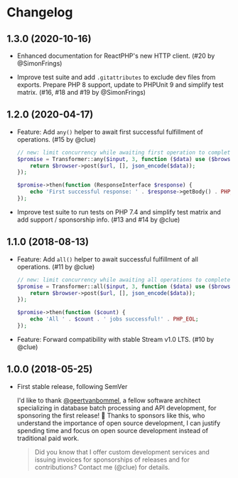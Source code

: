 # Changelog

## 1.3.0 (2020-10-16)

*   Enhanced documentation for ReactPHP's new HTTP client.
    (#20 by @SimonFrings)

*   Improve test suite and add `.gitattributes` to exclude dev files from exports.
    Prepare PHP 8 support, update to PHPUnit 9 and simplify test matrix.
    (#16, #18 and #19 by @SimonFrings)

## 1.2.0 (2020-04-17)

*   Feature: Add `any()` helper to await first successful fulfillment of operations.
    (#15 by @clue)

    ```php
    // new: limit concurrency while awaiting first operation to complete successfully
    $promise = Transformer::any($input, 3, function ($data) use ($browser, $url) {
        return $browser->post($url, [], json_encode($data));
    });

    $promise->then(function (ResponseInterface $response) {
        echo 'First successful response: ' . $response->getBody() . PHP_EOL;
    });
    ```

*   Improve test suite to run tests on PHP 7.4 and simplify test matrix
    and add support / sponsorship info.
    (#13 and #14 by @clue)

## 1.1.0 (2018-08-13)

*   Feature: Add `all()` helper to await successful fulfillment of all operations.
    (#11 by @clue)

    ```php
    // new: limit concurrency while awaiting all operations to complete
    $promise = Transformer::all($input, 3, function ($data) use ($browser, $url) {
        return $browser->post($url, [], json_encode($data));
    });

    $promise->then(function ($count) {
        echo 'All ' . $count . ' jobs successful!' . PHP_EOL;
    });
    ```

*   Feature: Forward compatibility with stable Stream v1.0 LTS.
    (#10 by @clue)

## 1.0.0 (2018-05-25)

*   First stable release, following SemVer

    I'd like to thank [@geertvanbommel](https://github.com/geertvanbommel),
    a fellow software architect specializing in database batch processing and
    API development, for sponsoring the first release! 🎉
    Thanks to sponsors like this, who understand the importance of open source
    development, I can justify spending time and focus on open source development
    instead of traditional paid work.

    > Did you know that I offer custom development services and issuing invoices for
      sponsorships of releases and for contributions? Contact me (@clue) for details.
